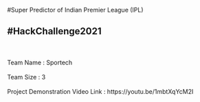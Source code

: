 #Super Predictor of Indian Premier League (IPL)


## #HackChallenge2021
<br>
<br>
Team Name :  Sportech
<br>
<br>
Team Size :  3
<br>
<br>
Project Demonstration Video Link : https://youtu.be/1mbtXqYcM2I
